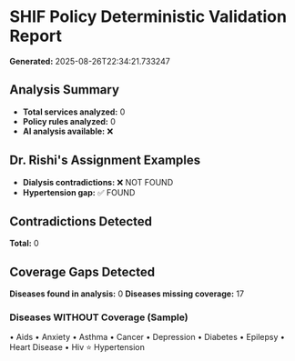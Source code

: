 # SHIF Policy Deterministic Validation Report

**Generated:** 2025-08-26T22:34:21.733247

## Analysis Summary

- **Total services analyzed:** 0
- **Policy rules analyzed:** 0
- **AI analysis available:** ❌

## Dr. Rishi's Assignment Examples

- **Dialysis contradictions:** ❌ NOT FOUND
- **Hypertension gap:** ✅ FOUND

## Contradictions Detected

**Total:** 0

## Coverage Gaps Detected

**Diseases found in analysis:** 0
**Diseases missing coverage:** 17

### Diseases WITHOUT Coverage (Sample)
• Aids
• Anxiety
• Asthma
• Cancer
• Depression
• Diabetes
• Epilepsy
• Heart Disease
• Hiv
⭐ Hypertension

